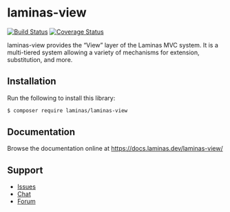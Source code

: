 # laminas-view

[![Build Status](https://travis-ci.org/laminas/laminas-view.svg?branch=master)](https://travis-ci.org/laminas/laminas-view)
[![Coverage Status](https://coveralls.io/repos/github/laminas/laminas-view/badge.svg?branch=master)](https://coveralls.io/github/laminas/laminas-view?branch=master)

laminas-view provides the “View” layer of the Laminas MVC system. It is a
multi-tiered system allowing a variety of mechanisms for extension,
substitution, and more.

## Installation

Run the following to install this library:

```bash
$ composer require laminas/laminas-view
```

## Documentation

Browse the documentation online at https://docs.laminas.dev/laminas-view/

## Support

* [Issues](https://github.com/laminas/laminas-view/issues/)
* [Chat](https://laminas.dev/chat/)
* [Forum](https://discourse.laminas.dev/)
